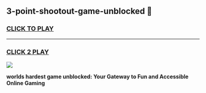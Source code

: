 
## 3-point-shootout-game-unblocked 👋
<h3>
<a href="https://premium.freeplayer.one?title=3-point-shootout-game-unblocked&ref=14F">CLICK TO PLAY</a></h3>
<hr>

<h3>
<a href="https://premium.freeplayer.one?title=3-point-shootout-game-unblocked&ref=14F">CLICK 2 PLAY</a>
  
</h3>

<a href="https://premium.freeplayer.one?title=3-point-shootout-game-unblocked&ref=12F/"><img src="https://clearcache.store/games.png"></a>


**worlds hardest game unblocked: Your Gateway to Fun and Accessible Online Gaming**
